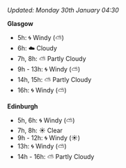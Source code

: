 *Updated: Monday 30th January 04:30*

**Glasgow**

* 5h: :cyclone: Windy (:partly_sunny:)
* 6h: :cloud: Cloudy
* 7h, 8h: :partly_sunny: Partly Cloudy
* 9h - 13h: :cyclone: Windy (:partly_sunny:)
* 14h, 15h: :partly_sunny: Partly Cloudy
* 16h: :cyclone: Windy (:partly_sunny:)

**Edinburgh**

* 5h, 6h: :cyclone: Windy (:partly_sunny:)
* 7h, 8h: :sunny: Clear
* 9h - 12h: :cyclone: Windy (:sunny:)
* 13h: :cyclone: Windy (:partly_sunny:)
* 14h - 16h: :partly_sunny: Partly Cloudy
